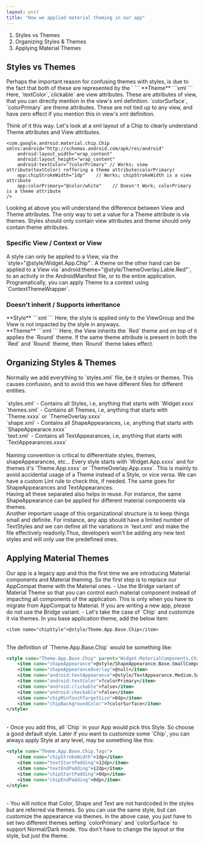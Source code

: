 ```yaml
---
layout: post
title: "How we applied material theming in our app"
---
```


1. Styles vs Themes
2. Organizing Styles & Themes
3. Applying Material Themes

<h2>Styles vs Themes</h2>
Perhaps the important reason for confusing themes with styles, is due to the fact that
both of these are represented by the `<style>` tag. But these two cannot be more different
from each other.

|                    Style                    |                Theme               |
|:-------------------------------------------:|:----------------------------------:|
| view attributes                             | theme attributes                   |
| applied to single view                      | applied to context, view           |
| doesn't inherit from higher up in hierarchy | supports inheritance and overrides |

<h3>View attributes / Theme attributes</h3>
**Style**
```xml
<style name="Widget.App.Chip" parent="Widget.MaterialComponents.Chip.Choice">
    <item name="chipStrokeWidth">1dp</item>
    <item name="android:textColor">?colorPrimary</item>
    <item name="android:clickable">false</item>
</style>
```
**Theme**
```xml
<style name="ThemeOverlay.Label.Red" parent="">
    <item name="colorSurface">@color/red</item>
    <item name="colorOnSurface">@color/white</item>
    <item name="colorPrimary">@color/purple</item>
</style>
```
Here, `textColor`,`clickable` are view attributes. These are attributes of view, that you can
directly mention in the view's xml definition. `colorSurface`, `colorPrimary` are theme attributes.
These are not tied up to any view, and have zero effect if you mention this in view's xml definition.

Think of it this way. Let's look at a xml layout of a Chip to clearly understand Theme attributes and
View attributes.
```
<com.google.android.material.chip.Chip xmlns:android="http://schemas.android.com/apk/res/android"
    android:layout_width="wrap_content"
    android:layout_height="wrap_content" 
    android:textColor="?colorPrimary" // Works; view attribute(textColor) reffering a theme attribute(colorPrimary)
    app:chipStrokeWidth="1dp"    // Works; chipStrokeWidth is a view attribute
    app:colorPrimary="@color/white"    // Doesn't Work; colorPrimary is a theme attribute 
/>
```
Looking at above you will understand the difference between View and Theme attributes. The only way to set a value
for a Theme attribute is via themes. Styles should only contain view attributes and theme should only contain theme attributes.

<h3>Specific View / Context or View</h3>
A style can only be applied to a View, via the `style="@style/Widget.App.Chip"`. A theme
on the other hand can be applied to a View via `android:theme="@style/ThemeOverlay.Lable.Red"`, to an
activity in the AndroidManifest file, or to the entire application. Programatically, you
can apply Theme to a context using `ContextThemeWrapper`.

<h3>Doesn't inherit / Supports inheritance</h3>
**Style**
```xml
<ViewGroup style="@style/Widget.App.ViewGroup">
    <View/>
</ViewGroup>
```
Here, the style is applied only to the ViewGroup and the View is not impacted by the style in anyways.<br>
**Theme**
```xml
<ViewGroup android:theme="@style/ThemeOverlay.App.Red">
    <View android:theme="@style/ThemeOverlay.App.Round"/>
</ViewGroup>
```
Here, the View inherits the `Red` theme and on top of it applies the `Round` theme.
If the same theme attribute is present in both the `Red` and `Round` theme, then `Round`
theme takes effect.

<h2>Organizing Styles & Themes</h2>
Normally we add everything to `styles.xml` file, be it styles or themes. This causes confusion, and
to avoid this we have different files for different entities.
<br><br>
`styles.xml` - Contains all Styles, i.e, anything that starts with `Widget.xxxx`<br>
`themes.xml` - Contains all Themes, i.e, anything that starts with `Theme.xxxx` or 
`ThemeOverlay.xxxx`<br>
`shape.xml` - Contains all ShapeAppearances, i.e, anything that starts with `ShapeAppearace.xxxx`<br>
`text.xml` - Contains all TextAppearances, i.e, anything that starts with `TextAppearances.xxxx`<br>
<br>
Naming convention is critical to differentiate styles, themes, shapeAppearances, etc... Every style starts
with `Widget.App.xxxx` and for themes it's `Theme.App.xxxx` or `ThemeOverlay.App.xxxx`. This is mainly to
avoid accidental usage of a Theme instead of a Style, or vice versa. We can have a custom Lint rule to check this, if needed.
The same goes for ShapeAppearances and TextAppearances.<br>
Having all these separated also helps in reuse. For instance, the same ShapeAppearance can be applied for different material 
components via themes.<br>
Another important usage of this organizational structure is to keep things small and definite. For instance, any app 
should have a limited number of TextStyles and we can define all the variations in `text.xml` and make the file 
effectively readonly.Thus, developers won't be adding any new text styles and will only use the predefined ones.

<h2>Applying Material Themes</h2>
Our app is a legacy app and this the first time we are introducing Material components and Material theming. So the first
step is to replace our AppCompat theme with the Material ones.
- Use the Bridge variant of Material Theme so that you can control each material component instead of impacting all components
of the application. This is only when you have to migrate from AppCompat to Material. If you are writing a new app, please do not
  use the Bridge variant.
- Let's take the case of `Chip` and customize it via themes. In you base application theme, add the below item:<br>

```
<item name="chipStyle">@style/Theme.App.Base.Chip</item>
```

<br>
The definition of `Theme.App.Base.Chip` would be something like:<br>

```xml
<style name="Theme.App.Base.Chip" parent="Widget.MaterialComponents.Chip.Choice">
    <item name="shapeAppearance">@style/ShapeAppearance.Base.SmallComponent</item>
    <item name="shapeAppearanceOverlay">@null</item>
    <item name="android:textAppearance">@style/TextAppearance.Medium.Subtitle2</item>
    <item name="android:textColor">?colorPrimary</item>
    <item name="android:clickable">false</item>
    <item name="android:checkable">false</item>
    <item name="chipMinTouchTargetSize">0dp</item>
    <item name="chipBackgroundColor">?colorSurface</item>
</style>
```

<br>
- Once you add this, all `Chip` in your App would pick this Style. So choose a good default style. Later if you want to customize
some `Chip`, you can always apply Style at any level, may be something like this:<br>

```xml
<style name="Theme.App.Base.Chip.Tags">
    <item name="chipStrokeWidth">1dp</item>
    <item name="textStartPadding">12dp</item>
    <item name="textEndPadding">12dp</item>
    <item name="chipStartPadding">0dp</item>
    <item name="chipEndPadding">0dp</item>
</style>
```
<br>
- You will notice that Color, Shape and Text are not hardcoded in the styles but are referred via themes. So you can use the
same style, but can customize the appearance via themes. In the above case, you just have to set two different themes setting `colorPrimary`
and `colorSurface` to support Normal/Dark mode. You don't have to change the layout or the style, but just the theme.
  
